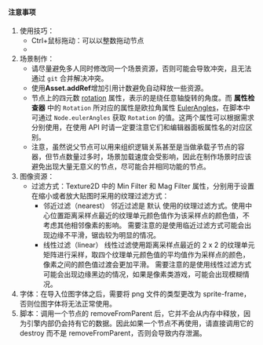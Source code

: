 #### 注意事项

1. 使用技巧：
   + Ctrl+鼠标拖动：可以以整数拖动节点
   + 
2. 场景制作：
   + 请尽量避免多人同时修改同一个场景资源，否则可能会导致冲突，且无法通过 `git` 合并解决冲突。
   + 使用**Asset.addRef**增加引用计数避免自动释放一些资源。
   + 节点上的四元数 [rotation](https://docs.cocos.com/creator/3.5/api/zh/class/Node?id=rotation) 属性，表示的是绕任意轴旋转的角度。而 **属性检查器** 中的 `Rotation` 所对应的属性是欧拉角属性 [EulerAngles](https://docs.cocos.com/creator/3.5/api/zh/class/Node?id=eulerAngles)，在脚本中可通过 `Node.eulerAngles` 获取 `Rotation` 的值。这两个属性可以根据需求分别使用，在使用 API 时请一定要注意它们和编辑器面板属性名的对应区别。
   + 注意，虽然说父节点可以用来组织逻辑关系甚至是当做承载子节点的容器，但节点数量过多时，场景加载速度会受影响，因此在制作场景时应该避免出现大量无意义的节点，尽可能合并相同功能的节点。
3. 图像资源：
   + 过滤方式：Texture2D 中的 Min Filter 和 Mag Filter 属性，分别用于设置在缩小或者放大贴图时采用的纹理过滤方式：
      + 邻近过滤（nearest）
      邻近过滤是 默认 使用的纹理过滤方式。使用中心位置距离采样点最近的纹理单元颜色值作为该采样点的颜色值，不考虑其他相邻像素的影响。
      需要注意的是使用临近过滤方式可能会出现边缘不平滑，锯齿较为明显的情况。
      + 线性过滤（linear）
      线性过滤使用距离采样点最近的 2 x 2 的纹理单元矩阵进行采样，取四个纹理单元颜色值的平均值作为采样点的颜色，像素之间的颜色值过渡会更加平滑。
      需要注意的是使用线性过滤方式可能会出现边缘黑边的情况，如果是像素类游戏，可能会出现模糊情况。
4. 字体：在导入位图字体之后，需要将 png 文件的类型更改为 sprite-frame，否则位图字体将无法正常使用。
5. 脚本：调用一个节点的 removeFromParent 后，它并不会从内存中释放，因为引擎内部仍会持有它的数据。因此如果一个节点不再使用，请直接调用它的 destroy 而不是 removeFromParent，否则会导致内存泄漏。

